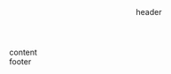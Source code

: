 <!DOCTYPE html>
<html>
<head>
<meta charset="UTF-8">
<meta name="viewport" content="width=device-width, initial-scale=1.0">
<meta http-equiv="X-UA-Compatible" content="ie=edge">
<style>

    
</style>
</head>
<body>
<div id="wrap">
  <header>
    header
  </header>

  <div id="content-wrap">
      content
  </div>

  <footer>
      footer
  </footer>

</div>

</body>
</html>